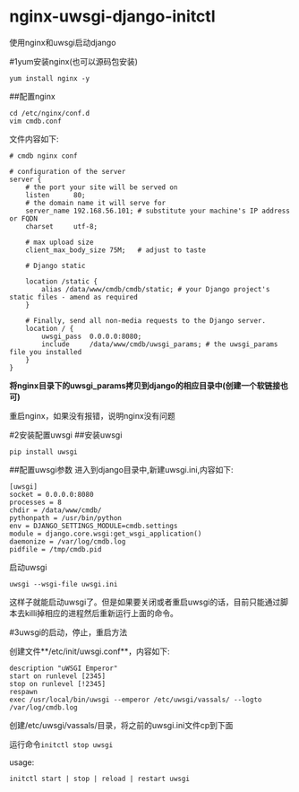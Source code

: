 # nginx-uwsgi-django-initctl
使用nginx和uwsgi启动django

#1yum安装nginx(也可以源码包安装)
```
yum install nginx -y
```

##配置nginx
```
cd /etc/nginx/conf.d
vim cmdb.conf
```
文件内容如下:
```
# cmdb nginx conf

# configuration of the server
server {
    # the port your site will be served on
    listen      80;
    # the domain name it will serve for
    server_name 192.168.56.101; # substitute your machine's IP address or FQDN
    charset     utf-8;

    # max upload size
    client_max_body_size 75M;   # adjust to taste

    # Django static

    location /static {
        alias /data/www/cmdb/cmdb/static; # your Django project's static files - amend as required
    }

    # Finally, send all non-media requests to the Django server.
    location / {
        uwsgi_pass  0.0.0.0:8080;
        include     /data/www/cmdb/uwsgi_params; # the uwsgi_params file you installed
    }
}
```
**将nginx目录下的uwsgi_params拷贝到django的相应目录中(创建一个软链接也可)**

重启nginx，如果没有报错，说明nginx没有问题

#2安装配置uwsgi
##安装uwsgi
```
pip install uwsgi
```
##配置uwsgi参数
进入到django目录中,新建uwsgi.ini,内容如下:
```
[uwsgi]
socket = 0.0.0.0:8080
processes = 8
chdir = /data/www/cmdb/
pythonpath = /usr/bin/python
env = DJANGO_SETTINGS_MODULE=cmdb.settings
module = django.core.wsgi:get_wsgi_application()
daemonize = /var/log/cmdb.log
pidfile = /tmp/cmdb.pid
```
启动uwsgi
```
uwsgi --wsgi-file uwsgi.ini
```

这样子就能启动uwsgi了。但是如果要关闭或者重启uwsgi的话，目前只能通过脚本去killi掉相应的进程然后重新运行上面的命令。

#3uwsgi的启动，停止，重启方法

创建文件**/etc/init/uwsgi.conf**，内容如下:
```
description "uWSGI Emperor"
start on runlevel [2345]
stop on runlevel [!2345]
respawn
exec /usr/local/bin/uwsgi --emperor /etc/uwsgi/vassals/ --logto /var/log/cmdb.log
```

创建/etc/uwsgi/vassals/目录，将之前的uwsgi.ini文件cp到下面

运行命令```initctl stop uwsgi```

usage:
```
initctl start | stop | reload | restart uwsgi
```
